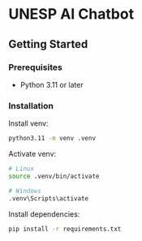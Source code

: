 # UNESP AI Chatbot

## Getting Started

### Prerequisites

- Python 3.11 or later

### Installation

Install venv:

```bash
python3.11 -m venv .venv
```

Activate venv:

```bash
# Linux
source .venv/bin/activate

# Windows
.venv\Scripts\activate
```

Install dependencies:

```bash
pip install -r requirements.txt
```

